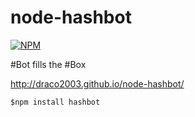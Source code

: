 node-hashbot
============

[![NPM](https://nodei.co/npm/hashbot.png?downloads=true&stars=true)](https://nodei.co/npm/hashbot/)

\#Bot fills the \#Box

http://draco2003.github.io/node-hashbot/

```
$npm install hashbot
```

